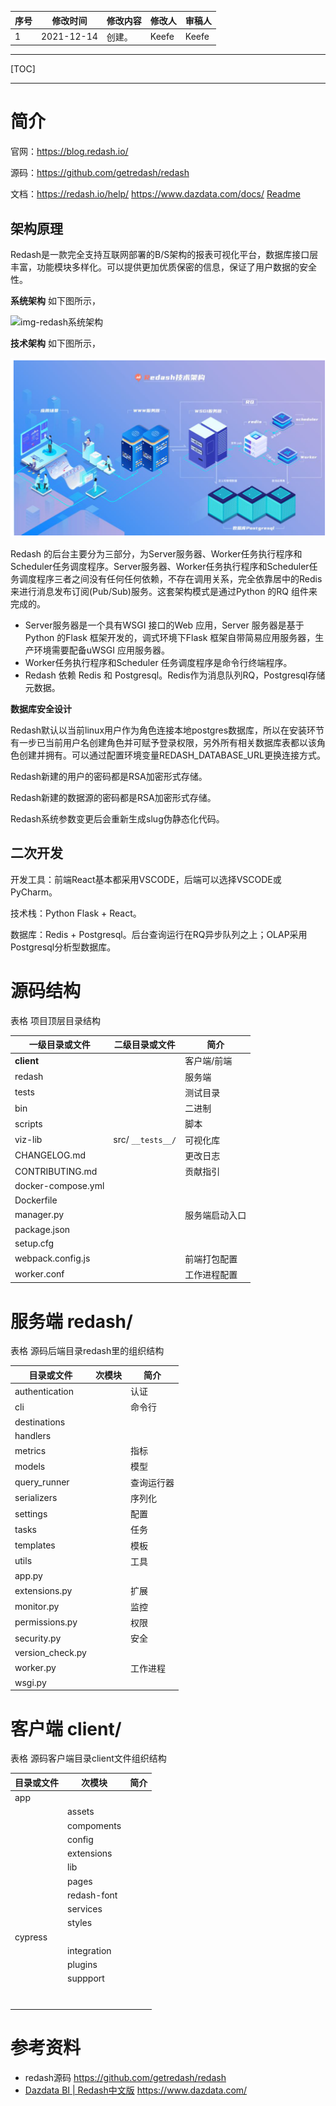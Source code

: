 | 序号 | 修改时间   | 修改内容 | 修改人 | 审稿人 |
| ---- | ---------- | -------- | ------ | ------ |
| 1    | 2021-12-14 | 创建。   | Keefe  | Keefe  |









---



[TOC]



---

# 简介

官网：https://blog.redash.io/

源码：https://github.com/getredash/redash

文档：https://redash.io/help/   https://www.dazdata.com/docs/    [Readme](https://github.com/getredash/redash#readme)



## 架构原理

Redash是一款完全支持互联网部署的B/S架构的报表可视化平台，数据库接口层丰富，功能模块多样化。可以提供更加优质保密的信息，保证了用户数据的安全性。

**系统架构**   如下图所示，

![img-redash系统架构](https://www.dazdata.com/docs/assets/jg.jpg)



**技术架构**  如下图所示，

![image-redash技术架构](../../media/ai/dv_redash_001.png)

Redash 的后台主要分为三部分，为Server服务器、Worker任务执行程序和Scheduler任务调度程序。Server服务器、Worker任务执行程序和Scheduler任务调度程序三者之间没有任何任何依赖，不存在调用关系，完全依靠居中的Redis 来进行消息发布订阅(Pub/Sub)服务。这套架构模式是通过Python 的RQ 组件来完成的。

* Server服务器是一个具有WSGI 接口的Web 应用，Server 服务器是基于Python 的Flask 框架开发的，调式环境下Flask 框架自带简易应用服务器，生产环境需要配备uWSGI 应用服务器。
* Worker任务执行程序和Scheduler 任务调度程序是命令行终端程序。
* Redash 依赖 Redis 和 Postgresql。Redis作为消息队列RQ，Postgresql存储元数据。



**数据库安全设计**

Redash默认以当前linux用户作为角色连接本地postgres数据库，所以在安装环节有一步已当前用户名创建角色并可赋予登录权限，另外所有相关数据库表都以该角色创建并拥有。可以通过配置环境变量REDASH_DATABASE_URL更换连接方式。

Redash新建的用户的密码都是RSA加密形式存储。

Redash新建的数据源的密码都是RSA加密形式存储。

Redash系统参数变更后会重新生成slug伪静态化代码。



## 二次开发

开发工具：前端React基本都采用VSCODE，后端可以选择VSCODE或PyCharm。

技术栈：Python Flask + React。

数据库：Redis + Postgresql。后台查询运行在RQ异步队列之上；OLAP采用Postgresql分析型数据库。





# 源码结构 

表格  项目顶层目录结构

| 一级目录或文件     | 二级目录或文件    | 简介           |
| ------------------ | ----------------- | -------------- |
| **client**         |                   | 客户端/前端    |
| redash             |                   | 服务端         |
| tests              |                   | 测试目录       |
| bin                |                   | 二进制         |
| scripts            |                   | 脚本           |
| viz-lib            | src/ `__tests__/` | 可视化库       |
| CHANGELOG.md       |                   | 更改日志       |
| CONTRIBUTING.md    |                   | 贡献指引       |
| docker-compose.yml |                   |                |
| Dockerfile         |                   |                |
| manager.py         |                   | 服务端启动入口 |
| package.json       |                   |                |
| setup.cfg          |                   |                |
| webpack.config.js  |                   | 前端打包配置   |
| worker.conf        |                   | 工作进程配置   |



# 服务端 redash/

表格  源码后端目录redash里的组织结构

| 目录或文件       | 次模块 | 简介       |
| ---------------- | ------ | ---------- |
| authentication   |        | 认证       |
| cli              |        | 命令行     |
| destinations     |        |            |
| handlers         |        |            |
| metrics          |        | 指标       |
| models           |        | 模型       |
| query_runner     |        | 查询运行器 |
| serializers      |        | 序列化     |
| settings         |        | 配置       |
| tasks            |        | 任务       |
| templates        |        | 模板       |
| utils            |        | 工具       |
| app.py           |        |            |
| extensions.py    |        | 扩展       |
| monitor.py       |        | 监控       |
| permissions.py   |        | 权限       |
| security.py      |        | 安全       |
| version_check.py |        |            |
| worker.py        |        | 工作进程   |
| wsgi.py          |        |            |



# 客户端 client/

表格  源码客户端目录client文件组织结构

| 目录或文件 | 次模块      | 简介 |
| ---------- | ----------- | ---- |
| app        |             |      |
|            | assets      |      |
|            | compoments  |      |
|            | config      |      |
|            | extensions  |      |
|            | lib         |      |
|            | pages       |      |
|            | redash-font |      |
|            | services    |      |
|            | styles      |      |
| cypress    |             |      |
|            | integration |      |
|            | plugins     |      |
|            | suppport    |      |
|            |             |      |
|            |             |      |
|            |             |      |
|            |             |      |
|            |             |      |
|            |             |      |
|            |             |      |



# 参考资料

* redash源码  https://github.com/getredash/redash
* [Dazdata BI | Redash中文版](https://www.dazdata.com/)   https://www.dazdata.com/

